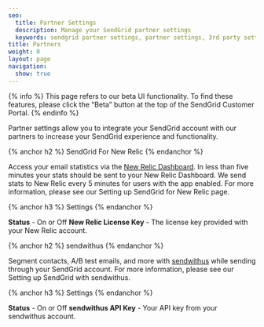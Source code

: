 ```yaml
---
seo:
  title: Partner Settings
  description: Manage your SendGrid partner settings
  keywords: sendgrid partner settings, partner settings, 3rd party settings
title: Partners
weight: 0
layout: page
navigation:
  show: true
---
```


{% info %}
This page refers to our beta UI functionality. To find these features, please click the “Beta” button at the top of the SendGrid Customer Portal.
{% endinfo %}

Partner settings allow you to integrate your SendGrid account with our partners to increase your SendGrid experience and functionality.

{% anchor h2 %}
SendGrid For New Relic
{% endanchor %}

Access your email statistics via the [New Relic Dashboard](http://newrelic.com/). In less than five minutes your stats should be sent to your New Relic Dashboard. We send stats to New Relic every 5 minutes for users with the app enabled. For more information, please see our Setting up SendGrid for New Relic page.

{% anchor h3 %}
Settings
{% endanchor %}

**Status** - On or Off
**New Relic License Key** - The license key provided with your New Relic account.

{% anchor h2 %}
sendwithus
{% endanchor %}

Segment contacts, A/B test emails, and more with [sendwithus](https://www.sendwithus.com/) while sending through your SendGrid account. For more information, please see our Setting up SendGrid with sendwithus.

{% anchor h3 %}
Settings
{% endanchor %}

**Status** - On or Off
**sendwithus API Key** - Your API key from your sendwithus account.
